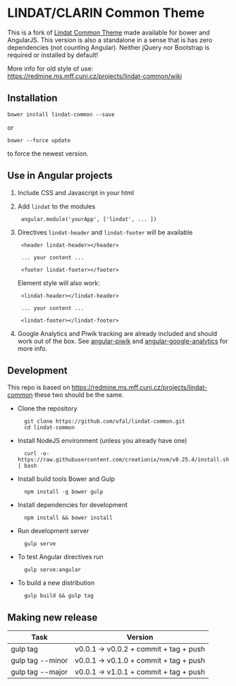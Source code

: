 LINDAT/CLARIN Common Theme
==========================

This is a fork of [Lindat Common Theme](https://redmine.ms.mff.cuni.cz/projects/lindat-common) made available for bower and AngularJS. This version is also a standalone in a sense that is has zero dependencies (not counting Angular). Neither jQuery nor Bootstrap is required or installed by default!

More info for old style of use: https://redmine.ms.mff.cuni.cz/projects/lindat-common/wiki

Installation
------------
  
    bower install lindat-common --save
    
or

    bower --force update
    
to force the newest version.
    
Use in Angular projects
-----------------------

1. Include CSS and Javascript in your html
1. Add `lindat` to the modules
        
        angular.module('yourApp', ['lindat', ... ])
        
1. Directives `lindat-header` and `lindat-footer` will be available

        <header lindat-header></header>
        
        ... your content ...
        
        <footer lindat-footer></footer>

    Element style will also work:
  
        <lindat-header></lindat-header>
        
        ... your content ...
        
        <lindat-footer></lindat-footer>
        
1. Google Analytics and Piwik tracking are already included and should work out of the box. See [angular-piwik](https://github.com/mike-spainhower/angular-piwik) and [angular-google-analytics](https://github.com/revolunet/angular-google-analytics) for more info.

Development
-----------

This repo is based on https://redmine.ms.mff.cuni.cz/projects/lindat-common these two should be the same.

- Clone the repository
        
        git clone https://github.com/ufal/lindat-common.git
        cd lindat-common

- Install NodeJS environment (unless you already have one)
        
        curl -o- https://raw.githubusercontent.com/creationix/nvm/v0.25.4/install.sh | bash

- Install build tools Bower and Gulp

        npm install -g bower gulp
        
- Install dependencies for development
        
        npm install && bower install
        
- Run development server
        
        gulp serve
        
- To test Angular directives run

        gulp serve:angular
        
- To build a new distribution

        gulp build && gulp tag

Making new release
------------------

| Task             | Version                                |
|------------------|----------------------------------------|
| gulp tag         | v0.0.1 -> v0.0.2 + commit + tag + push |
| gulp tag --minor | v0.0.1 -> v0.1.0 + commit + tag + push |
| gulp tag --major | v0.0.1 -> v1.0.1 + commit + tag + push |
